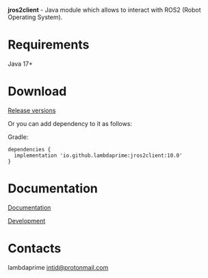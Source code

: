**jros2client** - Java module which allows to interact with ROS2 (Robot Operating System).

# Requirements

Java 17+

# Download

[Release versions](jros2client/release/CHANGELOG.md)

Or you can add dependency to it as follows:

Gradle:

```
dependencies {
  implementation 'io.github.lambdaprime:jros2client:10.0'
}
```

# Documentation

[Documentation](http://portal2.atwebpages.com/jrosclient)

[Development](DEVELOPMENT.md)

# Contacts

lambdaprime <intid@protonmail.com>
